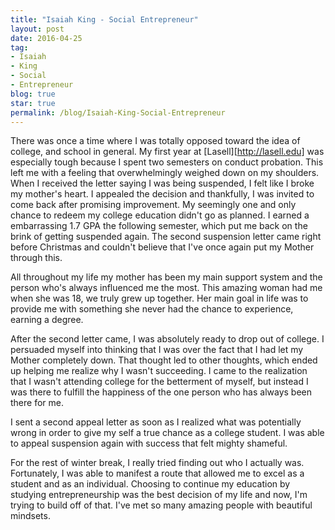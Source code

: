 ```yaml
---
title: "Isaiah King - Social Entrepreneur"
layout: post
date: 2016-04-25
tag:
- Isaiah
- King
- Social
- Entrepreneur
blog: true
star: true
permalink: /blog/Isaiah-King-Social-Entrepreneur
---
```


There was once a time where I was totally opposed toward the idea of college,
and school in general. My first year at [Lasell][http://lasell.edu] was especially tough because I
spent two semesters on conduct probation. This left me with a feeling that
overwhelmingly weighed down on my shoulders. When I received the letter saying I
was being suspended, I felt like I broke my mother's heart. I appealed the
decision and thankfully, I was invited to come back after promising improvement.
My seemingly one and only chance to redeem my college education didn't go as
planned. I earned a embarrassing 1.7 GPA the following semester, which put me
back on the brink of getting suspended again. The second suspension letter came
right before Christmas and couldn't believe that I've once again put my Mother
through this.

All throughout my life my mother has been my main support system and the person
who's always influenced me the most. This amazing woman had me when she was 18,
we truly grew up together. Her main goal in life was to provide me with something
she never had the chance to experience, earning a degree.

After the second letter came, I was absolutely ready to drop out of college. I
persuaded myself into thinking that I was over the fact that I had let my Mother
completely down. That thought led to other thoughts, which ended up helping me
realize why I wasn't succeeding. I came to the realization that I wasn't attending
college for the betterment of myself, but instead I was there to fulfill the
happiness of the one person who has always been there for me.

I sent a second appeal letter as soon as I realized what was potentially wrong
in order to give my self a true chance as a college student. I was able to appeal
suspension again with success that felt mighty shameful.

For the rest of winter break, I really tried finding out who I actually was.
Fortunately, I was able to manifest a route that allowed me to excel as a student
and as an individual. Choosing to continue my education by studying entrepreneurship
was the best decision of my life and now, I'm trying to build off of that. I've
met so many amazing people with beautiful mindsets.
